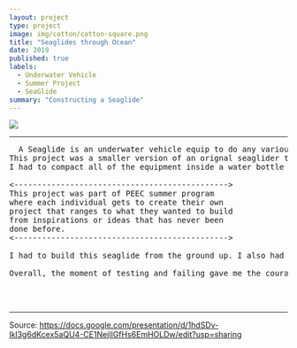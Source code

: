 ```yaml
---
layout: project
type: project
image: img/cotton/cotton-square.png
title: "Seaglides through Ocean"
date: 2019
published: true
labels:
  - Underwater Vehicle
  - Summer Project
  - SeaGlide
summary: "Constructing a Seaglide"
---
```


<img class = "first image" src="https://images.app.goo.gl/AGgxvd5JGMRsr26f6">



<hr>

<pre>
  A Seaglide is an underwater vehicle equip to do any various mission that could last in the ocean for months at a time.
This project was a smaller version of an orignal seaglider that is collecting data in the ocean as of right now!
I had to compact all of the equipment inside a water bottle which was the neatest thing.
  
<---------------------------------------------->
This project was part of PEEC summer program
where each individual gets to create their own
project that ranges to what they wanted to build 
from inspirations or ideas that has never been 
done before.
<---------------------------------------------->

I had to build this seaglide from the ground up. I also had to follow some tutorials on how use things since this was my very first time handling with heated and toxic materials. Building the seaglider had taken my half of the program since it had consists of dedigning, soldering, wiring, and troubleshooting. With the help of mentors guiding me throught the process, I had a finishing product.

Overall, the moment of testing and failing gave me the courage to not give up because what comes along is the blood, sweat and tears that makes challenges memorable and knowledgeable.



</pre>

<hr>

Source: <https://docs.google.com/presentation/d/1hdSDv-lkl3g6dKcex5aQU4-CE1NejlIGfHs6EmHOLDw/edit?usp=sharing>
